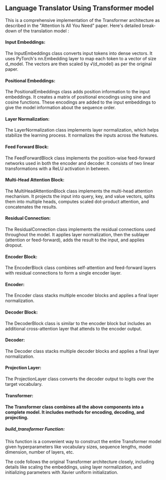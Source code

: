 <h2>Language Translator Using Transformer model </h2>
<P>This is a comprehensive implementation of the Transformer architecture as described in the "Attention Is All You Need" paper. Here's detailed break-down of the translation model : <br>

<H4>Input Embeddings:</H4>
The InputEmbeddings class converts input tokens into dense vectors. It uses PyTorch's nn.Embedding layer to map each token to a vector of size d_model. The vectors are then scaled by √(d_model) as per the original paper.<br>
<h4>Positional Embeddings:</h4>
The PositionalEmbeddings class adds position information to the input embeddings. It creates a matrix of positional encodings using sine and cosine functions. These encodings are added to the input embeddings to give the model information about the sequence order.<br>
<h4>Layer Normalization:</h4>
The LayerNormalization class implements layer normalization, which helps stabilize the learning process. It normalizes the inputs across the features.<br>
<h4>Feed Forward Block:</h4>
The FeedForwardBlock class implements the position-wise feed-forward networks used in both the encoder and decoder. It consists of two linear transformations with a ReLU activation in between.<br>
<h4>Multi-Head Attention Block:</h4>
The MultiHeadAttentionBlock class implements the multi-head attention mechanism. It projects the input into query, key, and value vectors, splits them into multiple heads, computes scaled dot-product attention, and concatenates the results.<br>
<h4>Residual Connection:</h4>
The ResidualConnection class implements the residual connections used throughout the model. It applies layer normalization, then the sublayer (attention or feed-forward), adds the result to the input, and applies dropout.<br>
<h4>Encoder Block:</h4>
The EncoderBlock class combines self-attention and feed-forward layers with residual connections to form a single encoder layer.<br>
<h4>Encoder:</h4>
The Encoder class stacks multiple encoder blocks and applies a final layer normalization.<br>
<h4>Decoder Block:</h4>
The DecoderBlock class is similar to the encoder block but includes an additional cross-attention layer that attends to the encoder output.<br>
<h4>Decoder:</h4>
The Decoder class stacks multiple decoder blocks and applies a final layer normalization.<br>
<h4>Projection Layer:</h4>
The ProjectionLayer class converts the decoder output to logits over the target vocabulary.<br>
<h4>Transformer:<h4>
The Transformer class combines all the above components into a complete model. It includes methods for encoding, decoding, and projecting.<br>
<h5>build_transformer Function:</h5>
This function is a convenient way to construct the entire Transformer model given hyperparameters like vocabulary sizes, sequence lengths, model dimension, number of layers, etc.<br>

The code follows the original Transformer architecture closely, including details like scaling the embeddings, using layer normalization, and initializing parameters with Xavier uniform initialization.<br></P>
